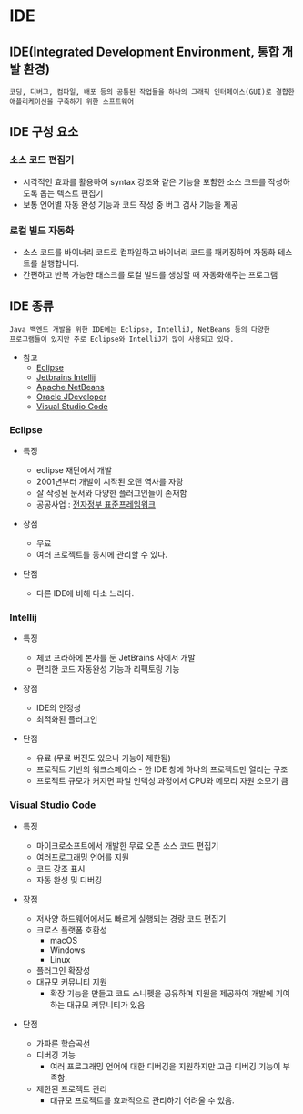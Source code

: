 # IDE

## IDE(Integrated Development Environment, 통합 개발 환경)

    코딩, 디버그, 컴파일, 배포 등의 공통된 작업들을 하나의 그래픽 인터페이스(GUI)로 결합한 애플리케이션을 구축하기 위한 소프트웨어

## IDE 구성 요소

### 소스 코드 편집기

* 시각적인 효과를 활용하여 syntax 강조와 같은 기능을 포함한 소스 코드를 작성하도록 돕는 텍스트 편집기
* 보통 언어별 자동 완성 기능과 코드 작성 중 버그 검사 기능을 제공

### 로컬 빌드 자동화

* 소스 코드를 바이너리 코드로 컴파일하고 바이너리 코드를 패키징하며 자동화 테스트를 실행합니다.
* 간편하고 반복 가능한 태스크를 로컬 빌드를 생성할 때 자동화해주는 프로그램

## IDE 종류

    Java 백엔드 개발을 위한 IDE에는 Eclipse, IntelliJ, NetBeans 등의 다양한 
    프로그램들이 있지만 주로 Eclipse와 IntelliJ가 많이 사용되고 있다.

* 참고
  * [Eclipse](https://www.eclipse.org)
  * [Jetbrains Intellij](https://www.jetbrains.com)
  * [Apache NetBeans](https://netbeans.apache.org)
  * [Oracle JDeveloper](https://www.oracle.com/kr/application-development/technologies/jdeveloper.html)
  * [Visual Studio Code](https://code.visualstudio.com/)

### Eclipse

* 특징
  * eclipse 재단에서 개발
  * 2001년부터 개발이 시작된 오랜 역사를 자랑
  * 잘 작성된 문서와 다양한 플러그인들이 존재함
  * 공공사업 : [전자정부 표준프레임워크](https://www.egovframe.go.k)

* 장점
  * 무료
  * 여러 프로젝트를 동시에 관리할 수 있다.
* 단점
  * 다른 IDE에 비해 다소 느리다.

### Intellij

* 특징
  * 체코 프라하에 본사를 둔 JetBrains 사에서 개발
  * 편리한 코드 자동완성 기능과 리팩토링 기능

* 장점
  * IDE의 안정성
  * 최적화된 플러그인

* 단점
  * 유료 (무료 버전도 있으나 기능이 제한됨)
  * 프로젝트 기반의 워크스페이스 - 한 IDE 창에 하나의 프로젝트만 열리는 구조
  * 프로젝트 규모가 커지면 파일 인덱싱 과정에서 CPU와 메모리 자원 소모가 큼

### Visual Studio Code

* 특징
  * 마이크로소프트에서 개발한 무료 오픈 소스 코드 편집기
  * 여러프로그래밍 언어를 지원
  * 코드 강조 표시
  * 자동 완성 및 디버깅

* 장점
  * 저사양 하드웨어에서도 빠르게 실행되는 경랑 코드 편집기
  * 크로스 플랫폼 호환성
    * macOS
    * Windows
    * Linux
  * 플러그인 확장성
  * 대규모 커뮤니티 지원
    * 확장 기능을 만들고 코드 스니펫을 공유하며 지원을 제공하여 개발에 기여하는 대규모 커뮤니티가 있음

* 단점
  * 가파른 학습곡선
  * 디버깅 기능
    * 여러 프로그래밍 언어에 대한 디버깅을 지원하지만 고급 디버깅 기능이 부족함.
  * 제한된 프로젝트 관리
    * 대규모 프로젝트를 효과적으로 관리하기 어려울 수 있음.